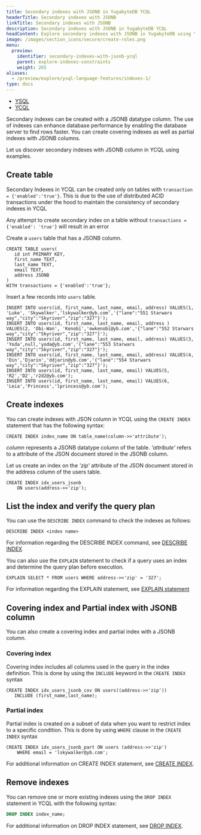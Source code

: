 ```yaml
---
title: Secondary indexes with JSONB in YugabyteDB YCQL
headerTitle: Secondary indexes with JSONB 
linkTitle: Secondary indexes with JSONB 
description: Secondary indexes with JSONB in YugabyteDB YCQL
headContent: Explore secondary indexes with JSONB in YugabyteDB using YCQL
image: /images/section_icons/secure/create-roles.png
menu:
  preview:
    identifier: secondary-indexes-with-jsonb-ycql
    parent: explore-indexes-constraints
    weight: 265
aliases:
  - /preview/explore/ysql-language-features/indexes-1/
type: docs
---
```


<ul class="nav nav-tabs-alt nav-tabs-yb">
  <li >
    <a href="../secondary-indexes-with-jsonb-ysql/" class="nav-link">
      <i class="icon-postgres" aria-hidden="true"></i>
      YSQL
    </a>
  </li>
  <li >
    <a href="../secondary-indexes-with-jsonb-ycql/" class="nav-link active">
      <i class="icon-cassandra" aria-hidden="true"></i>
      YCQL
    </a>
  </li>
</ul>

Secondary indexes can be created with a JSONB datatype column.   The use of indexes can enhance database performance by enabling the database server to find rows faster.  You can create covering indexes as well as partial indexes with JSONB columns.

Let us discover secondary indexes with JSONB column in YCQL using examples.

## Create table

Secondary Indexes in YCQL can be created only on tables with `transaction = {'enabled':'true'}`.  This is due to the use of distributed ACID transactions under the hood to maintain the consistency of secondary indexes in YCQL

Any attempt to create secondary index on a table without `transactions = {'enabled': 'true'}` will result in an error

Create a `users` table that has a JSONB column.

```cql
CREATE TABLE users( 
   id int PRIMARY KEY, 
   first_name TEXT, 
   last_name TEXT,
   email TEXT,
   address JSONB
)
WITH transactions = {'enabled':'true'};
```

Insert a few records into `users` table.

```cql
INSERT INTO users(id, first_name, last_name, email, address) VALUES(1, 'Luke', 'Skywalker','lskywalker@yb.com','{"lane":"551 Starwars way","city":"Skyriver","zip":"327"}');
INSERT INTO users(id, first_name, last_name, email, address ) VALUES(2, 'Obi-Wan', 'Kenobi','owkenobi@yb.com','{"lane":"552 Starwars way","city":"Skyriver","zip":"327"}');
INSERT INTO users(id, first_name, last_name, email, address) VALUES(3, 'Yoda',null,'yoda@yb.com','{"lane":"553 Starwars way","city":"Skyriver","zip":"327"}');
INSERT INTO users(id, first_name, last_name, email, address) VALUES(4, 'Din','Djarin','ddjarin@yb.com','{"lane":"554 Starwars way","city":"Skyriver","zip":"327"}');
INSERT INTO users(id, first_name, last_name, email) VALUES(5, 'R2','D2','r2d2@yb.com');
INSERT INTO users(id, first_name, last_name, email) VALUES(6, 'Leia','Princess','lprincess@yb.com');

```

## Create indexes

You can create indexes with JSON column in YCQL using the `CREATE INDEX` statement that has the following syntax:

```cql
CREATE INDEX index_name ON table_name(column->>'attribute');
```

*column* represents a JSONB datatype column of the table. *'attribute'* refers to a attribute of the JSON document stored in the JSONB column. 

Let us create an index on the *'zip'* attribute of the JSON document stored in the address column of the users table.

```cql
CREATE INDEX idx_users_jsonb 
    ON users(address->>'zip');
```

## List the index and verify the query plan

You can use the `DESCRIBE INDEX` command to check the indexes as follows:

```cql
DESCRIBE INDEX <index name>
```
For information regarding the DESCRIBE INDEX command, see [DESCRIBE INDEX](../../../admin/ycqlsh/#describe)

You can also use the `EXPLAIN` statement to check if a query uses an index and determine the query plan before execution.

```cql
EXPLAIN SELECT * FROM users WHERE address->>'zip' = '327';
```

For information regarding the EXPLAIN statement, see [EXPLAIN statement](../../../api/ycql/explain/)

## Covering index and Partial index with JSONB column

You can also create a covering index and partial index with a JSONB column.  

### Covering index 

Covering index includes all columns used in the query in the index definition.  This is done by using the `INCLUDE` keyword in the `CREATE INDEX` syntax

```cql
CREATE INDEX idx_users_jsonb_cov ON users((address->>'zip')) 
   INCLUDE (first_name,last_name);
```

### Partial index 

Partial index is created on a subset of data when you want to restrict index to a specific condition.  This is done by using `WHERE` clause in the `CREATE INDEX` syntax

``` cql
CREATE INDEX idx_users_jsonb_part ON users (address->>'zip') 
    WHERE email = 'lskywalker@yb.com';
```

For additional information on CREATE INDEX statement, see [CREATE INDEX](../../../api/ycql/ddl_create_index/).

## Remove indexes

You can remove one or more existing indexes using the `DROP INDEX` statement in YCQL with the following syntax:

```sql
DROP INDEX index_name;
```

For additional information on DROP INDEX statement, see [DROP INDEX](../../../api/ycql/ddl_drop_index/).

